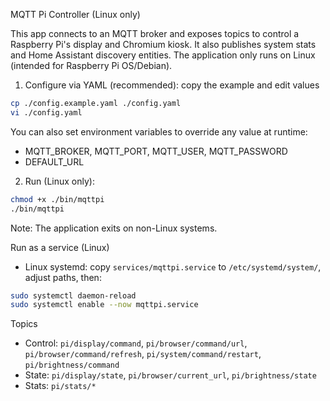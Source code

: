 MQTT Pi Controller (Linux only)

This app connects to an MQTT broker and exposes topics to control a Raspberry Pi's display and Chromium kiosk. It also publishes system stats and Home Assistant discovery entities. The application only runs on Linux (intended for Raspberry Pi OS/Debian).

1) Configure via YAML (recommended): copy the example and edit values

```bash
cp ./config.example.yaml ./config.yaml
vi ./config.yaml
```

You can also set environment variables to override any value at runtime:

- MQTT_BROKER, MQTT_PORT, MQTT_USER, MQTT_PASSWORD
- DEFAULT_URL

2) Run (Linux only):

```bash
chmod +x ./bin/mqttpi
./bin/mqttpi
```

Note: The application exits on non-Linux systems.

Run as a service (Linux)

- Linux systemd: copy `services/mqttpi.service` to `/etc/systemd/system/`, adjust paths, then:

```bash
sudo systemctl daemon-reload
sudo systemctl enable --now mqttpi.service
```

Topics

- Control: `pi/display/command`, `pi/browser/command/url`, `pi/browser/command/refresh`, `pi/system/command/restart`, `pi/brightness/command`
- State: `pi/display/state`, `pi/browser/current_url`, `pi/brightness/state`
- Stats: `pi/stats/*`


